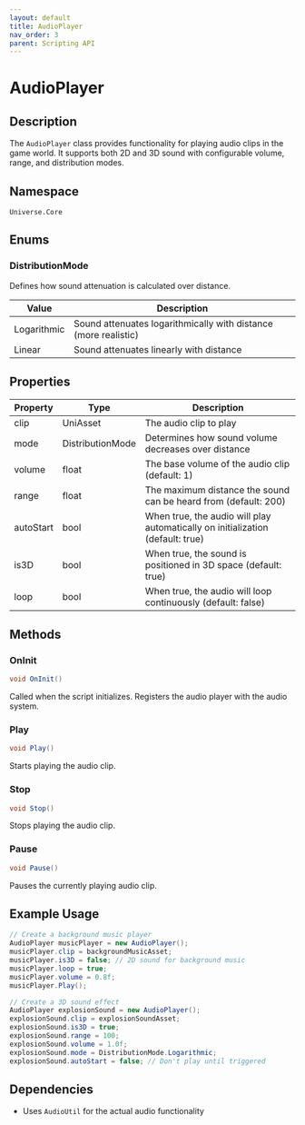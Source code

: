 ```yaml
---
layout: default
title: AudioPlayer
nav_order: 3
parent: Scripting API
---
```

# AudioPlayer

## Description
The `AudioPlayer` class provides functionality for playing audio clips in the game world. It supports both 2D and 3D sound with configurable volume, range, and distribution modes.

## Namespace
`Universe.Core`

## Enums

### DistributionMode
Defines how sound attenuation is calculated over distance.

| Value | Description |
|-------|-------------|
| Logarithmic | Sound attenuates logarithmically with distance (more realistic) |
| Linear | Sound attenuates linearly with distance |

## Properties
| Property  | Type             | Description                                                                    |
|-----------|------------------|--------------------------------------------------------------------------------|
| clip      | UniAsset         | The audio clip to play                                                         |
| mode      | DistributionMode | Determines how sound volume decreases over distance                            |
| volume    | float            | The base volume of the audio clip (default: 1)                                 |
| range     | float            | The maximum distance the sound can be heard from (default: 200)                |
| autoStart | bool             | When true, the audio will play automatically on initialization (default: true) |
| is3D      | bool             | When true, the sound is positioned in 3D space (default: true)                 |
| loop      | bool             | When true, the audio will loop continuously (default: false)                   |


## Methods

### OnInit
```csharp
void OnInit()
```
Called when the script initializes. Registers the audio player with the audio system.

### Play
```csharp
void Play()
```
Starts playing the audio clip.

### Stop
```csharp
void Stop()
```
Stops playing the audio clip.

### Pause
```csharp
void Pause()
```
Pauses the currently playing audio clip.

## Example Usage
```csharp
// Create a background music player
AudioPlayer musicPlayer = new AudioPlayer();
musicPlayer.clip = backgroundMusicAsset;
musicPlayer.is3D = false; // 2D sound for background music
musicPlayer.loop = true;
musicPlayer.volume = 0.8f;
musicPlayer.Play();

// Create a 3D sound effect
AudioPlayer explosionSound = new AudioPlayer();
explosionSound.clip = explosionSoundAsset;
explosionSound.is3D = true;
explosionSound.range = 100;
explosionSound.volume = 1.0f;
explosionSound.mode = DistributionMode.Logarithmic;
explosionSound.autoStart = false; // Don't play until triggered
```

## Dependencies
- Uses `AudioUtil` for the actual audio functionality
